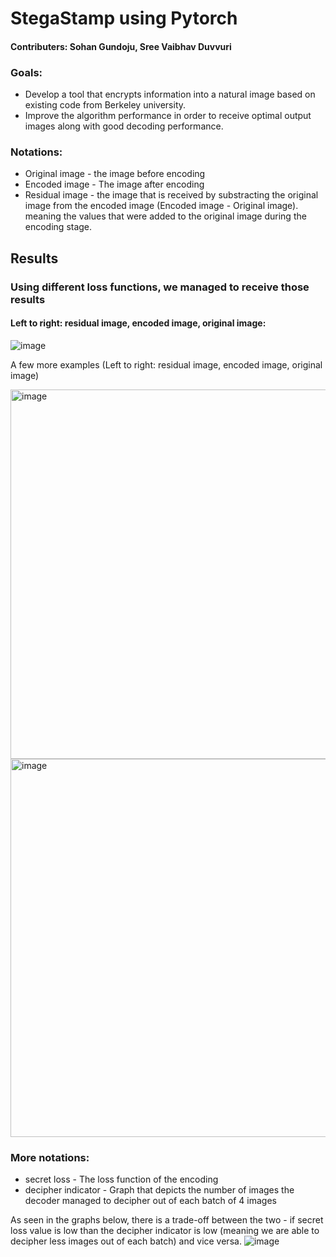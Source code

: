# StegaStamp using Pytorch
#### Contributers: Sohan Gundoju, Sree Vaibhav Duvvuri

### Goals: 
* Develop a tool that encrypts information into a natural image based on existing code from Berkeley university. 
* Improve the algorithm performance in order to receive optimal output images along with good decoding performance. 

### Notations:
* Original image - the image before encoding
* Encoded image - The image after encoding
* Residual image - the image that is received by substracting the original image from the encoded image (Encoded image - Original image). meaning the values that were added to the original image during the encoding stage.

## Results
### Using different loss functions, we managed to receive those results

#### Left to right: residual image, encoded image, original image:
![image](https://github.com/netabecker/Stegastamp_pytorch_version/assets/83274903/36e819c5-1109-4d81-93ef-205ad1da96d2)

A few more examples (Left to right: residual image, encoded image, original image)

<img width="591" alt="image" src="https://github.com/netabecker/Stegastamp_pytorch_version/assets/83274903/4d2518f3-5327-4d80-9d18-da5f11b1ab63">
<img width="605" alt="image" src="https://github.com/netabecker/Stegastamp_pytorch_version/assets/83274903/902eb630-93a4-4943-86ba-6b99b4d91480">

### More notations:
* secret loss - The loss function of the encoding
* decipher indicator - Graph that depicts the number of images the decoder managed to decipher out of each batch of 4 images

As seen in the graphs below, there is a trade-off between the two - if secret loss value is low than the decipher indicator is low (meaning we are able to decipher less images out of each batch) and vice versa.
![image](https://github.com/netabecker/Stegastamp_pytorch_version/assets/83274903/c4756dfa-3ada-43fd-8961-16a9fdd4b91c)
